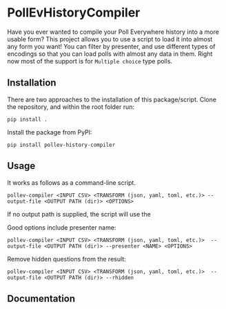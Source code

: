 # PollEvHistoryCompiler
Have you ever wanted to compile your Poll Everywhere history into a more usable form?
This project allows you to use a script to load it into almost any form you want!
You can filter by presenter, and use different types of encodings so that you can load polls with almost any data in them.
Right now most of the support is for `Multiple choice` type polls.

## Installation
There are two approaches to the installation of this package/script.
Clone the repository, and within the root folder run:

```
pip install .
```

Install the package from PyPI:

```
pip install pollev-history-compiler
```

## Usage
It works as follows as a command-line script.
```
pollev-compiler <INPUT CSV> <TRANSFORM (json, yaml, toml, etc.)> --output-file <OUTPUT PATH (dir)> <OPTIONS>
```

If no output path is supplied, the script will use the 

Good options include presenter name:
```
pollev-compiler <INPUT CSV> <TRANSFORM (json, yaml, toml, etc.)>  --output-file <OUTPUT PATH (dir)> --presenter <NAME> <OPTIONS>
```

Remove hidden questions from the result:
```
pollev-compiler <INPUT CSV> <TRANSFORM (json, yaml, toml, etc.)>  --output-file <OUTPUT PATH (dir)> --rhidden
```

## Documentation
